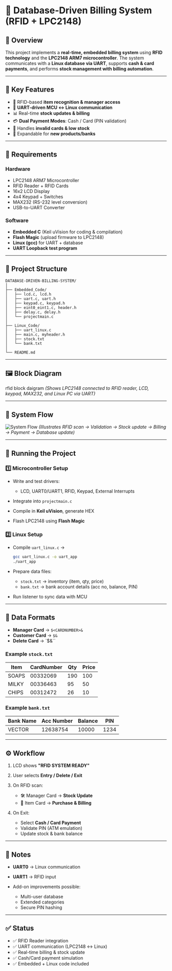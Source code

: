 # 📡 Database-Driven Billing System (RFID + LPC2148)

## 📖 Overview

This project implements a **real-time, embedded billing system** using **RFID technology** and the **LPC2148 ARM7 microcontroller**.
The system communicates with a **Linux database via UART**, supports **cash & card payments**, and performs **stock management with billing automation**.

---

## 🎯 Key Features

* 🔐 RFID-based **item recognition & manager access**
* 🔄 **UART-driven MCU ↔ Linux communication**
* 📊 Real-time **stock updates & billing**
* 💳 **Dual Payment Modes**: Cash / Card (PIN validation)
* 🚫 Handles **invalid cards & low stock**
* 🔧 Expandable for **new products/banks**

---

## 🔧 Requirements

### Hardware

* LPC2148 ARM7 Microcontroller
* RFID Reader + RFID Cards
* 16x2 LCD Display
* 4x4 Keypad + Switches
* MAX232 (RS-232 level conversion)
* USB-to-UART Converter

### Software

* **Embedded C** (Keil uVision for coding & compilation)
* **Flash Magic** (upload firmware to LPC2148)
* **Linux (gcc)** for UART + database
* **UART Loopback test program**

---

## 📂 Project Structure

```
DATABASE-DRIVEN-BILLING-SYSTEM/
│
├── Embedded_Code/
│   ├── lcd.c, lcd.h
│   ├── uart.c, uart.h
│   ├── keypad.c, keypad.h
│   ├── eint0_eint1.c, header.h
│   ├── delay.c, delay.h
│   └── projectmain.c
│
├── Linux_Code/
│   ├── uart_linux.c
│   ├── main.c, myheader.h
│   ├── stock.txt
│   └── bank.txt
│
└── README.md
```

---

## 🖼 Block Diagram

rfid block daigram
*(Shows LPC2148 connected to RFID reader, LCD, keypad, MAX232, and Linux PC via UART)*

---

## 🔄 System Flow

![System Flow](docs/system-flow.png)
*(Illustrates RFID scan → Validation → Stock update → Billing → Payment → Database update)*

---

## 🚀 Running the Project

### 1️⃣ Microcontroller Setup

* Write and test drivers:

  * LCD, UART0/UART1, RFID, Keypad, External Interrupts
* Integrate into `projectmain.c`
* Compile in **Keil uVision**, generate HEX
* Flash LPC2148 using **Flash Magic**

### 2️⃣ Linux Setup

* Compile `uart_linux.c` →

  ```bash
  gcc uart_linux.c -o uart_app
  ./uart_app
  ```
* Prepare data files:

  * `stock.txt` → inventory (item, qty, price)
  * `bank.txt` → bank account details (acc no, balance, PIN)
* Run listener to sync data with MCU

---

## 📑 Data Formats

* **Manager Card** → `$<CARDNUMBER>&`
* **Customer Card** → `$&`
* **Delete Card** → \`\$&\`\`

### Example `stock.txt`

| Item  | CardNumber | Qty | Price |
| ----- | ---------- | --- | ----- |
| SOAPS | 00332069   | 190 | 100   |
| MILKY | 00336463   | 95  | 50    |
| CHIPS | 00312472   | 26  | 10    |

### Example `bank.txt`

| Bank Name | Acc Number | Balance | PIN  |
| --------- | ---------- | ------- | ---- |
| VECTOR    | 12638754   | 10000   | 1234 |

---

## ⚙️ Workflow

1. LCD shows **"RFID SYSTEM READY"**
2. User selects **Entry / Delete / Exit**
3. On RFID scan:

   * 🛠 Manager Card → **Stock Update**
   * 🛒 Item Card → **Purchase & Billing**
4. On Exit:

   * Select **Cash / Card Payment**
   * Validate PIN (ATM emulation)
   * Update stock & bank balance

---

## 📎 Notes

* **UART0** → Linux communication
* **UART1** → RFID input
* Add-on improvements possible:

  * Multi-user database
  * Extended categories
  * Secure PIN hashing

---

## ✅ Status

* ✅ RFID Reader integration
* ✅ UART communication (LPC2148 ↔ Linux)
* ✅ Real-time billing & stock update
* ✅ Cash/Card payment simulation
* ✅ Embedded + Linux code included


